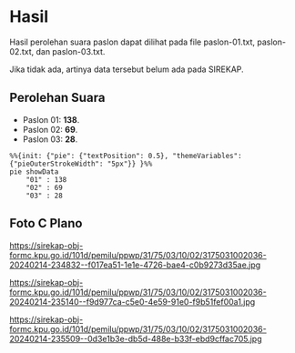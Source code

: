 # Hasil

Hasil perolehan suara paslon dapat dilihat pada file paslon-01.txt, paslon-02.txt, dan paslon-03.txt.

Jika tidak ada, artinya data tersebut belum ada pada SIREKAP.

## Perolehan Suara

 * Paslon 01: **138**.
 * Paslon 02: **69**.
 * Paslon 03: **28**.

```mermaid
%%{init: {"pie": {"textPosition": 0.5}, "themeVariables": {"pieOuterStrokeWidth": "5px"}} }%%
pie showData
    "01" : 138
    "02" : 69
    "03" : 28
```
## Foto C Plano

https://sirekap-obj-formc.kpu.go.id/101d/pemilu/ppwp/31/75/03/10/02/3175031002036-20240214-234832--f017ea51-1e1e-4726-bae4-c0b9273d35ae.jpg

https://sirekap-obj-formc.kpu.go.id/101d/pemilu/ppwp/31/75/03/10/02/3175031002036-20240214-235140--f9d977ca-c5e0-4e59-91e0-f9b51fef00a1.jpg

https://sirekap-obj-formc.kpu.go.id/101d/pemilu/ppwp/31/75/03/10/02/3175031002036-20240214-235509--0d3e1b3e-db5d-488e-b33f-ebd9cffac705.jpg
